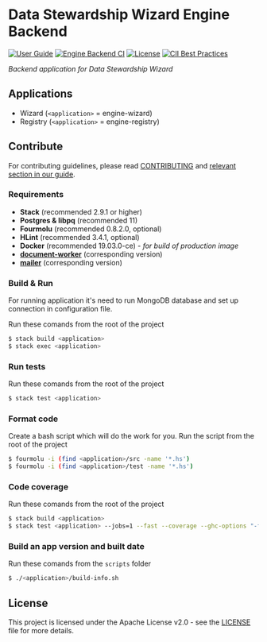 # Data Stewardship Wizard Engine Backend

[![User Guide](https://img.shields.io/badge/docs-User%20Guide-informational)](https://guide.ds-wizard.org)
[![Engine Backend CI](https://github.com/ds-wizard/engine-backend/actions/workflows/build-cloud.yml/badge.svg?branch=main)](https://github.com/ds-wizard/engine-backend/actions/workflows/build-cloud.yml)
[![License](https://img.shields.io/github/license/ds-wizard/engine-backend)](LICENSE)
[![CII Best Practices](https://bestpractices.coreinfrastructure.org/projects/4975/badge)](https://bestpractices.coreinfrastructure.org/projects/4975)

*Backend application for Data Stewardship Wizard*

## Applications

- Wizard (`<application>` = engine-wizard)
- Registry (`<application>` = engine-registry)

## Contribute

For contributing guidelines, please read [CONTRIBUTING](CONTRIBUTING.md) 
and [relevant section in our guide](https://img.shields.io/github/license/ds-wizard/document-worker).

### Requirements

 - **Stack** (recommended 2.9.1 or higher)
 - **Postgres & libpq** (recommended 11)
 - **Fourmolu** (recommended 0.8.2.0, optional)
 - **HLint** (recommended 3.4.1, optional)
 - **Docker** (recommended 19.03.0-ce) - *for build of production image*
 - [**document-worker**](https://github.com/ds-wizard/engine-tools) (corresponding version)
 - [**mailer**](https://github.com/ds-wizard/engine-tools) (corresponding version)

### Build & Run

For running application it's need to run MongoDB database and set up connection in configuration file.

Run these comands from the root of the project

```bash
$ stack build <application>
$ stack exec <application>
```

### Run tests

Run these comands from the root of the project

```bash
$ stack test <application>
```

### Format code

Create a bash script which will do the work for you. Run the script from the root of the project

```bash
$ fourmolu -i (find <application>/src -name '*.hs')
$ fourmolu -i (find <application>/test -name '*.hs')
```

### Code coverage

Run these comands from the root of the project

```bash
$ stack build <application>
$ stack test <application> --jobs=1 --fast --coverage --ghc-options "-fforce-recomp"
```

### Build an app version and built date

Run these comands from the `scripts` folder

```bash
$ ./<application>/build-info.sh
```

## License

This project is licensed under the Apache License v2.0 - see the [LICENSE](LICENSE.md) file for more details.
